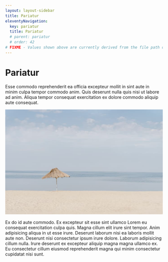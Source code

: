 ```yaml
---
layout: layout-sidebar
title: Pariatur
eleventyNavigation:
  key: pariatur
  title: Pariatur
  # parent: pariatur
  # order: 42
# FIXME - Values shown above are currently derived from the file path only, except order which is also commented out because it is optional. Correct as desired and delete comment(s).
---
```


# Pariatur

Esse commodo reprehenderit ea officia excepteur mollit in sint aute in minim culpa tempor commodo anim. Quis deserunt nulla quis nisi ut labore ad anim. Aliqua tempor consequat exercitation ex dolore commodo aliquip aute consequat.

<img class="bordered" src="/static/images/bulksplash-guybas-EoqOVrMgmSA.jpg" alt="bulksplash-guybas-EoqOVrMgmSA.jpg" />

Ex do id aute commodo. Ex excepteur sit esse sint ullamco Lorem eu consequat exercitation culpa quis. Magna cillum elit irure sint tempor. Anim adipisicing aliqua in ut esse irure. Deserunt laborum nisi ea laboris mollit aute non. Deserunt nisi consectetur ipsum irure dolore. Laborum adipisicing cillum nulla. Irure deserunt ex excepteur aliquip magna magna ullamco ex. Eu consectetur cillum eiusmod reprehenderit magna qui minim consectetur cupidatat nisi sunt.
